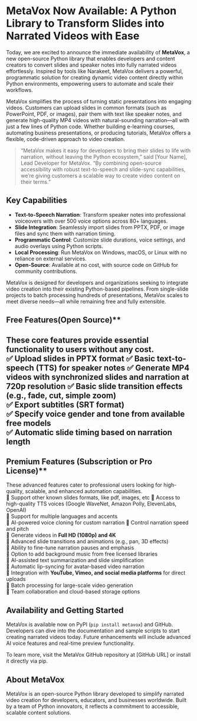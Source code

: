 # MetaVox Now Available: A Python Library to Transform Slides into Narrated Videos with Ease
Today, we are excited to announce the immediate availability of **MetaVox**, a new open-source Python library that enables developers and content creators to convert slides and speaker notes into fully narrated videos effortlessly. Inspired by tools like Narakeet, MetaVox delivers a powerful, programmatic solution for creating dynamic video content directly within Python environments, empowering users to automate and scale their workflows.

MetaVox simplifies the process of turning static presentations into engaging videos. Customers can upload slides in common formats (such as PowerPoint, PDF, or images), pair them with text like speaker notes, and generate high-quality MP4 videos with natural-sounding narration—all with just a few lines of Python code. Whether building e-learning courses, automating business presentations, or producing tutorials, MetaVox offers a flexible, code-driven approach to video creation.

> “MetaVox makes it easy for developers to bring their slides to life with narration, without leaving the Python ecosystem,” said [Your Name], Lead Developer for MetaVox. “By combining open-source accessibility with robust text-to-speech and slide-sync capabilities, we’re giving customers a scalable way to create video content on their terms.”

## Key Capabilities

- **Text-to-Speech Narration**: Transform speaker notes into professional voiceovers with over 500 voice options across 80+ languages.
- **Slide Integration**: Seamlessly import slides from PPTX, PDF, or image files and sync them with narration timing.
- **Programmatic Control**: Customize slide durations, voice settings, and audio overlays using Python scripts.
- **Local Processing**: Run MetaVox on Windows, macOS, or Linux with no reliance on external services.
- **Open-Source**: Available at no cost, with source code on GitHub for community contributions.

MetaVox is designed for developers and organizations seeking to integrate video creation into their existing Python-based pipelines. From single-slide projects to batch processing hundreds of presentations, MetaVox scales to meet diverse needs—all while remaining free and fully extensible.

## Free Features(Open Source)**
These core features provide essential functionality to users without any cost.  
✅ Upload slides in PPTX format
✅ Basic text-to-speech (TTS) for speaker notes 
✅ Generate MP4 videos with synchronized slides and narration at **720p resolution** 
✅ Basic slide transition effects (e.g., fade, cut, simple zoom)  
✅ Export subtitles (SRT format)  
✅ Specify voice gender and tone from available free models  
✅ Automatic slide timing based on narration length  
---

## Premium Features (Subscription or Pro License)**  
These advanced features cater to professional users looking for high-quality, scalable, and enhanced automation capabilities.  
🚀 Support other known slides formats, like pdf, images, etc
🚀 Access to high-quality TTS voices (Google WaveNet, Amazon Polly, ElevenLabs, OpenAI)  
🚀 Support for multiple languages and accents  
🚀 AI-powered voice cloning for custom narration
🚀 Control narration speed and pitch  
🚀 Generate videos in **Full HD (1080p) and 4K**  
🚀 Advanced slide transitions and animations (e.g., pan, 3D effects)  
🚀 Ability to fine-tune narration pauses and emphasis  
🚀 Option to add background music from free licensed libraries  
🚀 AI-assisted text summarization and slide simplification  
🚀 Automatic lip-syncing for avatar-based video narration  
🚀 Integration with **YouTube, Vimeo, and social media platforms** for direct uploads  
🚀 Batch processing for large-scale video generation  
🚀 Team collaboration and cloud-based storage options  

## Availability and Getting Started

MetaVox is available now on PyPI (`pip install metavox`) and GitHub. Developers can dive into the documentation and sample scripts to start creating narrated videos today. Future enhancements will include advanced AI voice features and real-time preview functionality.

To learn more, visit the MetaVox GitHub repository at [GitHub URL] or install it directly via pip.

## About MetaVox

MetaVox is an open-source Python library developed to simplify narrated video creation for developers, educators, and businesses worldwide. Built by a team of Python innovators, it reflects a commitment to accessible, scalable content solutions.
